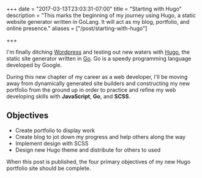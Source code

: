 +++
date = "2017-03-13T23:03:31-07:00"
title = "Starting with Hugo"
description = "This marks the beginning of my journey using Hugo, a static website generator written in GoLang. It will act as my blog, portfolio, and online presence."
aliases = ["/post/starting-with-hugo"]

+++

I'm finally ditching [Wordpress](https://wordpress.org) and testing out new waters with [Hugo](https://gohugo.io), the static site generator written in [Go](https://golang.org). Go is a speedy programming language developed by Google.

During this new chapter of my career as a web developer, I'll be moving away from dynamically generated site builders and constructing my new portfolio from the ground up in order to practice and refine my web developing skills with **JavaScript**, **Go**, and **SCSS**.

## Objectives
- Create portfolio to display work
- Create blog to jot down my progress and help others along the way
- Implement design with SCSS
- Design new Hugo theme and distribute for others to used

When this post is published, the four primary objectives of my new Hugo portfolio site should be complete.
